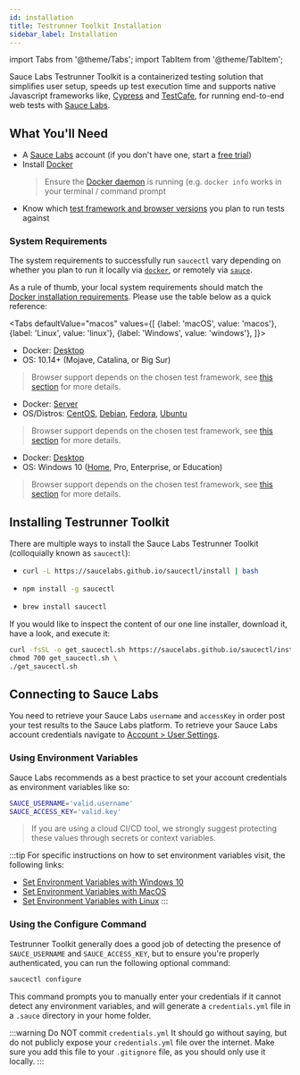 ```yaml
---
id: installation
title: Testrunner Toolkit Installation
sidebar_label: Installation
---
```


import Tabs from '@theme/Tabs';
import TabItem from '@theme/TabItem';

Sauce Labs Testrunner Toolkit is a containerized testing solution that simplifies user setup, speeds up test execution time and supports native Javascript frameworks like, [Cypress](https://github.com/cypress-io/cypress) and [TestCafe](https://devexpress.github.io/testcafe/), for running end-to-end web tests with [Sauce Labs](https://saucelabs.com/).

## What You'll Need

* A [Sauce Labs](https://saucelabs.com/) account (if you don't have one, start a [free trial](https://saucelabs.com/sign-up))
* Install [Docker](https://docs.docker.com/get-docker/)
  > Ensure the [Docker daemon](https://docs.docker.com/config/daemon/) is running (e.g. `docker info` works in your terminal / command prompt
* Know which [test framework and browser versions](/testrunner-toolkit#supported-frameworks-and-browsers) you plan to run tests against

### System Requirements

The system requirements to successfully run `saucectl` vary depending on whether you plan to run it locally via [`docker`](/testrunner-toolkit/running-tests#run-your-first-test), or remotely via [`sauce`](/testrunner-toolkit/running-tests#test-on-sauce-labs). 

As a rule of thumb, your local system requirements should match the [Docker installation requirements](https://docs.docker.com/engine/install/#supported-platforms). Please use the table below as a quick reference:

<Tabs
  defaultValue="macos"
  values={[
    {label: 'macOS', value: 'macos'},
    {label: 'Linux', value: 'linux'},
    {label: 'Windows', value: 'windows'},
  ]}>
  
<TabItem value="macos">

* Docker: [Desktop](https://docs.docker.com/docker-for-mac/install/)
* OS: 10.14+ (Mojave, Catalina, or Big Sur)

> Browser support depends on the chosen test framework, see [this section](/testrunner-toolkit#supported-frameworks-and-browsers) for more details.

</TabItem>
<TabItem value="linux">

* Docker: [Server](https://docs.docker.com/engine/install/#server)
* OS/Distros: [CentOS](https://docs.docker.com/engine/install/centos/), [Debian](https://docs.docker.com/engine/install/debian/), [Fedora](https://docs.docker.com/engine/install/fedora/), [Ubuntu](https://docs.docker.com/engine/install/ubuntu/)

> Browser support depends on the chosen test framework, see [this section](/testrunner-toolkit#supported-frameworks-and-browsers) for more details.

</TabItem>
<TabItem value="windows">

* Docker: [Desktop](https://docs.docker.com/docker-for-windows/install/)
* OS: Windows 10 ([Home](https://docs.docker.com/docker-for-windows/install-windows-home/), Pro, Enterprise, or Education)

> Browser support depends on the chosen test framework, see [this section](/testrunner-toolkit#supported-frameworks-and-browsers) for more details.

</TabItem>
</Tabs>

## Installing Testrunner Toolkit

There are multiple ways to install the Sauce Labs Testrunner Toolkit (colloquially known as `saucectl`):

* ```bash title="Using curl"
  curl -L https://saucelabs.github.io/saucectl/install | bash
  ```

* ```bash title="Using NPM"
  npm install -g saucectl
  ```
  
* ```bash title="Using Homebrew (macOS)"
  brew install saucectl
  ```
  
If you would like to inspect the content of our one line installer, download it, have a look, and execute it:

```bash
curl -fsSL -o get_saucectl.sh https://saucelabs.github.io/saucectl/install \
chmod 700 get_saucectl.sh \
./get_saucectl.sh
```

## Connecting to Sauce Labs

You need to retrieve your Sauce Labs `username` and `accessKey` in order post your test results to the Sauce Labs platform. To retrieve your Sauce Labs account credentials navigate to [Account > User Settings](https://app.saucelabs.com/user-settings).

### Using Environment Variables

Sauce Labs recommends as a best practice to set your account credentials as environment variables like so:

```bash
SAUCE_USERNAME='valid.username'
SAUCE_ACCESS_KEY='valid.key'
```

> 
> If you are using a cloud CI/CD tool, we strongly suggest protecting these values through secrets or context variables.
>

:::tip
For specific instructions on how to set environment variables visit, the following links:
* [Set Environment Variables with Windows 10](https://www.architectryan.com/2018/08/31/how-to-change-environment-variables-on-windows-10/) 
* [Set Environment Variables with MacOS](https://apple.stackexchange.com/questions/106778/how-do-i-set-environment-variables-on-os-x)
* [Set Environment Variables with Linux](https://askubuntu.com/questions/58814/how-do-i-add-environment-variables)
:::

### Using the Configure Command

Testrunner Toolkit generally does a good job of detecting the presence of `SAUCE_USERNAME` and `SAUCE_ACCESS_KEY`, but to ensure you're properly authenticated, you can run the following optional command:

```bash
saucectl configure
```

This command prompts you to manually enter your credentials if it cannot detect any environment variables, and will generate a `credentials.yml` file in a `.sauce` directory in your home folder.

:::warning Do NOT commit `credentials.yml`
It should go without saying, but do not publicly expose your `credentials.yml` file over the internet. Make sure you add this file to your `.gitignore` file, as you should only use it locally.
:::
